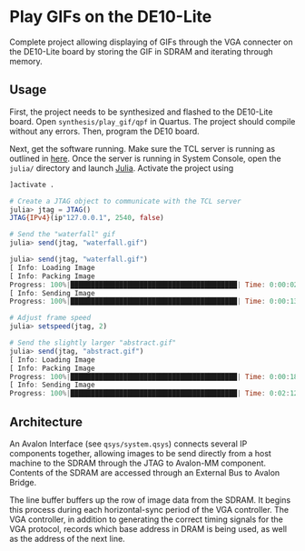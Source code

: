 # Play GIFs on the DE10-Lite

Complete project allowing displaying of GIFs through the VGA connecter on the DE10-Lite 
board by storing the GIF in SDRAM and iterating through memory.

## Usage

First, the project needs to be synthesized and flashed to the DE10-Lite board. Open 
`synthesis/play_gif/qpf` in Quartus. The project should compile without any errors. Then,
program the DE10 board.

Next, get the software running. Make sure the TCL server is running as outlined in 
[here](https://github.com/hildebrandmw/de10lite-hdl/tree/master/components/usb-blaster). 
Once the server is running in System Console, open the `julia/` directory and launch
[Julia](https://julialang.org). Activate the project using
```julia
]activate .

# Create a JTAG object to communicate with the TCL server
julia> jtag = JTAG()
JTAG{IPv4}(ip"127.0.0.1", 2540, false)

# Send the "waterfall" gif
julia> send(jtag, "waterfall.gif")

julia> send(jtag, "waterfall.gif")
[ Info: Loading Image
[ Info: Packing Image
Progress: 100%|█████████████████████████████████████████| Time: 0:00:02
[ Info: Sending Image
Progress: 100%|█████████████████████████████████████████| Time: 0:00:13

# Adjust frame speed
julia> setspeed(jtag, 2)

# Send the slightly larger "abstract.gif"
julia> send(jtag, "abstract.gif")
[ Info: Loading Image
[ Info: Packing Image
Progress: 100%|█████████████████████████████████████████| Time: 0:00:18
[ Info: Sending Image
Progress: 100%|█████████████████████████████████████████| Time: 0:02:12
```

## Architecture

An Avalon Interface (see `qsys/system.qsys`) connects several IP components together, 
allowing images to be send directly from a host machine to the SDRAM through the JTAG to 
Avalon-MM component. Contents of the SDRAM are accessed through an External Bus to Avalon 
Bridge.

The line buffer buffers up the row of image data from the SDRAM. It begins this process 
during each horizontal-sync period of the VGA controller. The VGA controller, in addition to
generating the correct timing signals for the VGA protocol,  records which base address in 
DRAM is being used, as well as the address of the next line.
